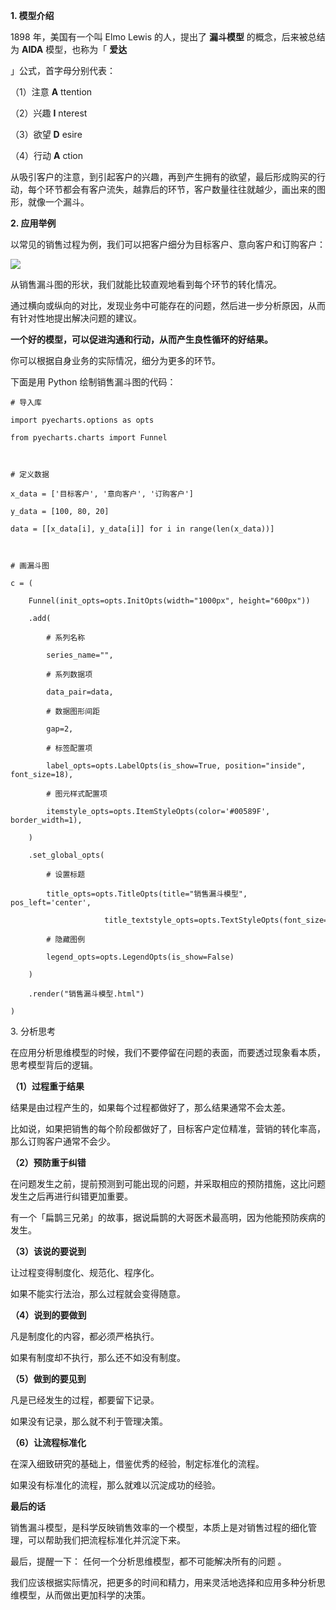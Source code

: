 **1. 模型介绍**

1898 年，美国有一个叫 Elmo Lewis 的人，提出了 **漏斗模型** 的概念，后来被总结为 **AIDA** 模型，也称为「  **爱达**

」公式，首字母分别代表：

（1）注意 **A** ttention 

（2）兴趣 **I** nterest 

（3）欲望 **D** esire 

（4）行动 **A** ction 

从吸引客户的注意，到引起客户的兴趣，再到产生拥有的欲望，最后形成购买的行动，每个环节都会有客户流失，越靠后的环节，客户数量往往就越少，画出来的图形，就像一个漏斗。

**2. 应用举例**

以常见的销售过程为例，我们可以把客户细分为目标客户、意向客户和订购客户：

![](https://mmbiz.qpic.cn/mmbiz_jpg/giaycic3UNwo3x4RoFEEHg4f9CM2aGickfNoWIshfSf3snn87al6XVuSmIgL8h6mDZgMlaDkibxmZVDH1myia5PCUpQ/640?wx_fmt=jpeg) 

从销售漏斗图的形状，我们就能比较直观地看到每个环节的转化情况。

通过横向或纵向的对比，发现业务中可能存在的问题，然后进一步分析原因，从而有针对性地提出解决问题的建议。  

**一个好的模型，可以促进沟通和行动，从而产生良性循环的好结果。**

你可以根据自身业务的实际情况，细分为更多的环节。

下面是用 Python 绘制销售漏斗图的代码：

    

    

    # 导入库  

    import pyecharts.options as opts  

    from pyecharts.charts import Funnel  

      

    # 定义数据  

    x_data = ['目标客户', '意向客户', '订购客户']  

    y_data = [100, 80, 20]  

    data = [[x_data[i], y_data[i]] for i in range(len(x_data))]  

      

    # 画漏斗图  

    c = (  

        Funnel(init_opts=opts.InitOpts(width="1000px", height="600px"))  

        .add(  

            # 系列名称  

            series_name="",  

            # 系列数据项  

            data_pair=data,  

            # 数据图形间距  

            gap=2,  

            # 标签配置项  

            label_opts=opts.LabelOpts(is_show=True, position="inside", font_size=18),  

            # 图元样式配置项  

            itemstyle_opts=opts.ItemStyleOpts(color='#00589F', border_width=1),  

        )  

        .set_global_opts(  

            # 设置标题  

            title_opts=opts.TitleOpts(title="销售漏斗模型", pos_left='center',   

                         title_textstyle_opts=opts.TextStyleOpts(font_size=26)),  

            # 隐藏图例  

            legend_opts=opts.LegendOpts(is_show=False)  

        )  

        .render("销售漏斗模型.html")  

    ) 

3\. 分析思考

在应用分析思维模型的时候，我们不要停留在问题的表面，而要透过现象看本质，思考模型背后的逻辑。

**（1）过程重于结果**

结果是由过程产生的，如果每个过程都做好了，那么结果通常不会太差。

比如说，如果把销售的每个阶段都做好了，目标客户定位精准，营销的转化率高，那么订购客户通常不会少。

**（2）预防重于纠错**

在问题发生之前，提前预测到可能出现的问题，并采取相应的预防措施，这比问题发生之后再进行纠错更加重要。

有一个「扁鹊三兄弟」的故事，据说扁鹊的大哥医术最高明，因为他能预防疾病的发生。

**（3）该说的要说到**

让过程变得制度化、规范化、程序化。

如果不能实行法治，那么过程就会变得随意。

**（4）说到的要做到**

凡是制度化的内容，都必须严格执行。

如果有制度却不执行，那么还不如没有制度。

**（5）做到的要见到**

凡是已经发生的过程，都要留下记录。

如果没有记录，那么就不利于管理决策。

**（6）让流程标准化**

在深入细致研究的基础上，借鉴优秀的经验，制定标准化的流程。

如果没有标准化的流程，那么就难以沉淀成功的经验。

**最后的话**

销售漏斗模型，是科学反映销售效率的一个模型，本质上是对销售过程的细化管理，可以帮助我们把流程标准化并沉淀下来。

最后，提醒一下：  任何一个分析思维模型，都不可能解决所有的问题  。

我们应该根据实际情况，把更多的时间和精力，用来灵活地选择和应用多种分析思维模型，从而做出更加科学的决策。